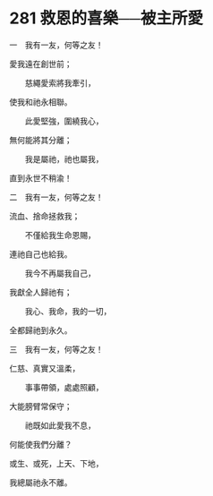 # 281 救恩的喜樂──被主所愛

一　我有一友，何等之友！

愛我遠在創世前；

　　慈繩愛索將我牽引，

使我和祂永相聯。

　　此愛堅強，圍繞我心，

無何能將其分離；

　　我是屬祂，祂也屬我，

直到永世不稍渝！

二　我有一友，何等之友！

流血、捨命拯救我；

　　不僅給我生命恩賜，

連祂自己也給我。

　　我今不再屬我自己，

我獻全人歸祂有；

　　我心、我命，我的一切，

全都歸祂到永久。

三　我有一友，何等之友！

仁慈、真實又溫柔，

　　事事帶領，處處照顧，

大能膀臂常保守；

　　祂既如此愛我不息，

何能使我們分離？

或生、或死，上天、下地，

我總屬祂永不離。

